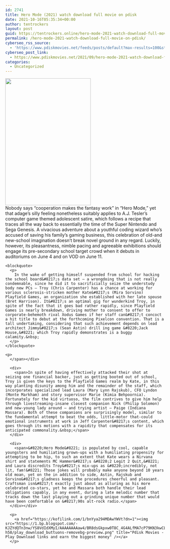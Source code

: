```yaml
---
id: 2741
title: Hero Mode (2021) watch download full movie on pdisk
date: 2021-10-16T05:35:34+00:00
author: tentrockers
layout: post
guid: https://tentrockers.online/hero-mode-2021-watch-download-full-movie-on-pdisk/
permalink: /hero-mode-2021-watch-download-full-movie-on-pdisk/
cyberseo_rss_source:
  - 'https://www.pdiskmovies.net/feeds/posts/default?max-results=100&start-index=501'
cyberseo_post_link:
  - https://www.pdiskmovies.net/2021/09/hero-mode-2021-watch-download-full.html
categories:
  - Uncategorized
---
```

<div class="separator">
  <a href="https://1.bp.blogspot.com/-_PQxKDmu4H4/YTsl-n5qHLI/AAAAAAAAbAM/YG5aDOr1_6Ej64Ur1HzLoq7mSv86Q1ERwCLcBGAsYHQ/s273/Hero%2BMode%2B%25282021%2529%2Bwatch%2Bdownload%2Bfull%2Bmovie%2Bon%2Bpdisk%2B.jpeg" imageanchor="1"><img loading="lazy" border="0" data-original-height="273" data-original-width="184" height="400" src="https://1.bp.blogspot.com/-_PQxKDmu4H4/YTsl-n5qHLI/AAAAAAAAbAM/YG5aDOr1_6Ej64Ur1HzLoq7mSv86Q1ERwCLcBGAsYHQ/w270-h400/Hero%2BMode%2B%25282021%2529%2Bwatch%2Bdownload%2Bfull%2Bmovie%2Bon%2Bpdisk%2B.jpeg" width="270" /></a>
</div>



<div>
  <div>
    <span>Nobody says &#8220;cooperation makes the fantasy work&#8221; in &#8220;Hero Mode,&#8221; yet that adage&#8217;s silly feeling nonetheless suitably applies to A.J. Tesler&#8217;s computer game themed adolescent satire, which follows a recipe that traces all the way back to essentially the time of the Super Nintendo and Sega Genesis. A vivacious adventure about a youthful coding wizard who&#8217;s accused of saving his family&#8217;s gaming business, this celebration of old-and new-school imagination doesn&#8217;t break novel ground in any regard. Luckily, however, its pleasantness, nimble pacing and agreeable exhibitions should engage its pre-secondary school target crowd when it debuts in auditoriums on June 4 and on VOD on June 11.&nbsp;</span>
  </div>
  
  <div>
    <span></p> 
    
    <blockquote>
      <p>
        In the wake of getting himself suspended from school for hacking the school board&#8217;s data set — a wrongdoing that is not really condemnable, since he did it to sacrificially seize the understudy body new PCs — Troy (Chris Carpenter) has a chance at working for various sclerosis-stricken mother Kate&#8217;s (Mira Sorvino) Playfield Games, an organization she established with her late spouse (Bret Harrison). It&#8217;s an optimal gig for wunderkind Troy, in spite of the fact that it goes bad rather rapidly, since Playfield Games is nearly breakdown, driving mother to consent to offer to corporate-behemoth rival Xodus Games if her staff can&#8217;t concoct a hit title to debut at the forthcoming Pixelcon convention. That is a tall undertaking, considering that such achievement depends on lead architect Jimmy&#8217;s (Sean Astin) drill ing game &#8220;Jack House,&#8221; which Troy rapidly demonstrates is a buggy calamity.&nbsp;
      </p>
    </blockquote>
    
    <p>
      </span></div> 
      
      <div>
        <span>In spite of having effectively attacked their shot at seizing one financial backer, just as getting booted out of school, Troy is given the keys to the Playfield Games realm by Kate, in this way planting disunity among him and the remainder of the staff, which incorporates specialized lead Laura (Mary Lynn Rajskub), CFO Lyndon (Monte Markham) and story supervisor Marie (Kimia Behpoornia). Fortunately for the kid virtuoso, the film contrives to give him help through livestreaming-insane closest companion Nick (Philip Solomon) and new-young lady around — and trying artist — Paige (Indiana Massara). Both of these companions are surprisingly model, similar to the fundamental attempt to beat the odds, little-motor that-could emotional instruments at work in Jeff Carpenter&#8217;s content, which goes through its motions with a rapidity that compensates for its anticipated commonality.&nbsp;</span>
      </div>
      
      <div>
        <span>&#8220;Hero Mode&#8221; is populated by cool, capable youngsters and humiliating grown-ups with a humiliating propensity for attempting to be hip, to such an extent that Kate wears a Nirvana shirt and statements MC Hammer&#8217;s &#8220;2 Legit 2 Quit,&#8221; and Laura discredits Troy&#8217;s mix-ups as &#8220;incredibly, not lit, fam!&#8221; Those jokes will probably make anyone beyond 10 years old moan, yet on the in addition to side, Astin, Rajskub and Sorvino&#8217;s gladness keeps the procedures cheerful and pleasant. Craftsman isn&#8217;t exactly just about as alluring as his more celebrated co-stars, yet he and Massara both handle their lead obligations capably, in any event, during a late melodic number that tracks down the last playing out a grinding unique number that would have been comfortable on &#8217;90s alt-rock radio.</span>
      </div></div> 
      
      <p>
        <a href="https://kofilink.com/1/bnYya294MDAwYWVt?dn=1"><img src="https://1.bp.blogspot.com/-KJZYdQTn3nw/YS8VdIdXMyI/AAAAAAAAaw4/BR8dsGkpxw0T8C_4G4ALfMA7cP79KN3kwCLcBGAsYHQ/w400-h58/play_download_buttuons-removebg-preview.png" title="Pdisk Movies - Play Download links and earn the biggest money" /></a>
      </p>